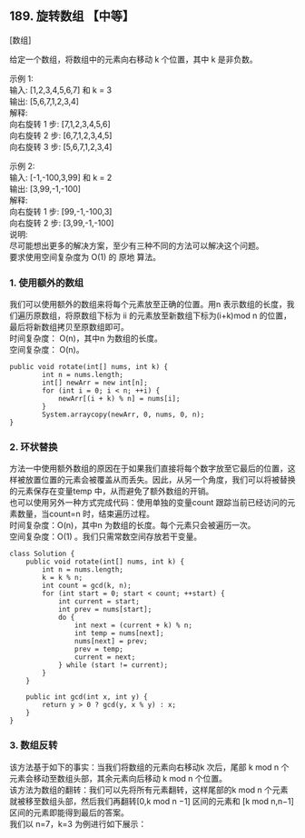 ## 189. 旋转数组 【中等】       
[数组]     

给定一个数组，将数组中的元素向右移动 k 个位置，其中 k 是非负数。       

示例 1:    
输入: [1,2,3,4,5,6,7] 和 k = 3     
输出: [5,6,7,1,2,3,4]     
解释:     
向右旋转 1 步: [7,1,2,3,4,5,6]     
向右旋转 2 步: [6,7,1,2,3,4,5]    
向右旋转 3 步: [5,6,7,1,2,3,4]     

示例 2:    
输入: [-1,-100,3,99] 和 k = 2    
输出: [3,99,-1,-100]    
解释:     
向右旋转 1 步: [99,-1,-100,3]    
向右旋转 2 步: [3,99,-1,-100]     
说明:     
尽可能想出更多的解决方案，至少有三种不同的方法可以解决这个问题。    
要求使用空间复杂度为 O(1) 的 原地 算法。    

### 1. 使用额外的数组     
我们可以使用额外的数组来将每个元素放至正确的位置。用n 表示数组的长度，我们遍历原数组，将原数组下标为 ii 的元素放至新数组下标为(i+k)mod n 的位置，最后将新数组拷贝至原数组即可。         
时间复杂度： O(n)，其中n 为数组的长度。      
空间复杂度： O(n)。     
```
public void rotate(int[] nums, int k) {
        int n = nums.length;
        int[] newArr = new int[n];
        for (int i = 0; i < n; ++i) {
            newArr[(i + k) % n] = nums[i];
        }
        System.arraycopy(newArr, 0, nums, 0, n);
}
```

### 2. 环状替换     
方法一中使用额外数组的原因在于如果我们直接将每个数字放至它最后的位置，这样被放置位置的元素会被覆盖从而丢失。因此，从另一个角度，我们可以将被替换的元素保存在变量temp 中，从而避免了额外数组的开销。       
也可以使用另外一种方式完成代码：使用单独的变量count 跟踪当前已经访问的元素数量，当count=n 时，结束遍历过程。      
时间复杂度：O(n)，其中n 为数组的长度。每个元素只会被遍历一次。      
空间复杂度：O(1) 。我们只需常数空间存放若干变量。         
```
class Solution {
    public void rotate(int[] nums, int k) {
        int n = nums.length;
        k = k % n;
        int count = gcd(k, n);
        for (int start = 0; start < count; ++start) {
            int current = start;
            int prev = nums[start];
            do {
                int next = (current + k) % n;
                int temp = nums[next];
                nums[next] = prev;
                prev = temp;
                current = next;
            } while (start != current);
        }
    }

    public int gcd(int x, int y) {
        return y > 0 ? gcd(y, x % y) : x;
    }
}
```

### 3. 数组反转     
该方法基于如下的事实：当我们将数组的元素向右移动k 次后，尾部 k mod n 个元素会移动至数组头部，其余元素向后移动 k mod n 个位置。    
该方法为数组的翻转：我们可以先将所有元素翻转，这样尾部的k mod n 个元素就被移至数组头部，然后我们再翻转[0,k mod n −1] 区间的元素和 [k mod n,n−1] 区间的元素即能得到最后的答案。       
我们以 n=7，k=3 为例进行如下展示：      























